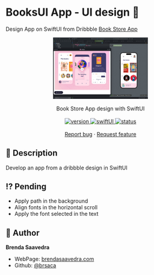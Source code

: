 # BooksUI App - UI design 👋

Design App on SwiftUI from Dribbble [Book Store App]([https://dribbble.com/shots/22495286-Donation-iOs-App](https://dribbble.com/shots/18921056-Books-Mobile-App))
<p align="center">
<a href="#">
<img src="images/booksUI.gif" align="center" width=50%> 
</a> 
<br><br>
     Book Store App design with SwiftUI
    <br><br>
  <a href="#">
    <img alt="version" src="https://img.shields.io/badge/Version-v1.0-red.svg" />
  </a>
  <a href="#">
    <img alt="swiftUI" src="https://img.shields.io/badge/SwiftUI-17-blue.svg" />
  </a>
  <a href="#">
    <img alt="status" src="https://img.shields.io/badge/status-done-green.svg" />
  </a>
  <br>
    <br>
    <a href="https://github.com/brsaca/BooksUI/issues/new">Report bug</a>
    ·
    <a href="https://github.com/brsaca/BooksUI/issues/new">Request feature</a>
</p>

## 📝 Description
Develop an app from a dribbble design in SwiftUI

## ⁉️ Pending
- Apply path in the background
- Align fonts in the horizontal scroll
- Apply the font selected in the text

## 👤 Author

**Brenda Saavedra**

- WebPage: [brendasaavedra.com](http://brendasaavedra.com)
- Github: [@brsaca](https://github.com/brsaca/)
